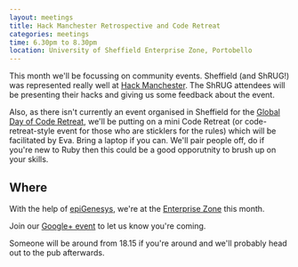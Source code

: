 ```yaml
---
layout: meetings
title: Hack Manchester Retrospective and Code Retreat
categories: meetings
time: 6.30pm to 8.30pm
location: University of Sheffield Enterprise Zone, Portobello
---
```


This month we'll be focussing on community events. Sheffield (and
ShRUG!) was represented really well at [Hack
Manchester](http://www.hackmanchester.com/). The ShRUG attendees will be
presenting their hacks and giving us some feedback about the event.


Also, as there isn't currently an event organised in Sheffield for the
[Global Day of Code Retreat](http://globalday.coderetreat.org/), we'll
be putting on a mini Code Retreat (or code-retreat-style event for those
who are sticklers for the rules) which will be facilitated by Eva. Bring
a laptop if you can. We'll pair people off, do if you're new to Ruby
then this could be a good opporutnity to brush up on your skills.

## Where

With the help of [epiGenesys](http://www.epigenesys.co.uk), we're at the
[Enterprise Zone](http://enterprise.shef.ac.uk/contact-us) this month.

Join our [Google+
event](https://plus.google.com) to let us know you're coming.

Someone will be around from 18.15 if you're around and we'll probably head out to the pub afterwards.

